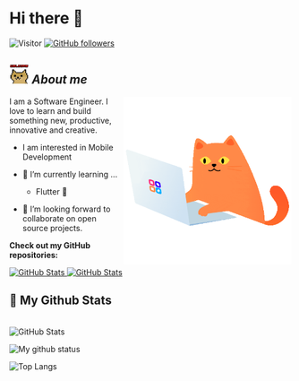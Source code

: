 # Hi there 👋 
![Visitor](https://visitor-badge.laobi.icu/badge?page_id=a-touman.repoName) [![GitHub followers](https://img.shields.io/github/followers/a-touman.svg?style=social&label=Follow)](https://github.com/a-touman?tab=followers)<br/>




## <img src="https://github.com/a-touman/a-touman/blob/main/wlcmdoge.gif" width="35px">&nbsp;***About me***


<img align = "right" width="300" height="300" src="https://github.com/a-touman/a-touman/blob/main/catcoding.gif" >


I am a Software Engineer. I love to learn and build something new, productive, innovative and creative.


* I am interested in Mobile Development
- 🌱 I’m currently learning ...
  - Flutter 📱
  
- 👯 I’m looking forward to collaborate on open source projects.




__Check out my GitHub repositories:__
<div>
  <p>
    <a href="https://github.com/a-touman/quran-riwayat.git">
      <img src="https://github-readme-stats.vercel.app/api/pin/?username=a-touman&repo=quran-riwayat" alt="GitHub Stats" />
    </a>
    <a href="https://github.com/a-touman/COVID19-ANALYZER-MAP.git">
      <img src="https://github-readme-stats.vercel.app/api/pin/?username=a-touman&repo=COVID19-ANALYZER-MAP" alt="GitHub Stats" />
    </a>
  </p>
</div>


<h2>👀 My Github Stats</h2>

<div>
  
  <p align="left"> <br/>
    <img src="https://github-readme-streak-stats.herokuapp.com/?user=a-touman" alt="GitHub Stats" /> <br/>
  
</div>


![My github status](https://github-readme-stats.vercel.app/api?username=a-touman&show_icons=true&include_all_commits=true)

![Top Langs](https://github-readme-stats.vercel.app/api/top-langs/?username=a-touman&layout=compact)
